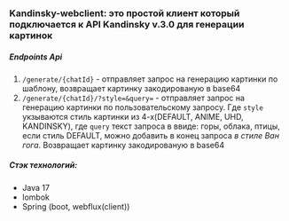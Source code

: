 ### Kandinsky-webclient: это простой клиент который подключается к API Kandinsky v.3.0 для генерации картинок

##### Endpoints Api
  1) `/generate/{chatId}` - отправляет запрос на генерацию картинки по шаблону, возвращает картинку закодированую в base64
  2) `/generate/{chatId}/?style=&query=` - отправляет запрос на генерацию картинки по пользовательскому запросу. Где `style` укзываются стиль картинки из 4-х(DEFAULT, ANIME, UHD, KANDINSKY), где `query` текст запроса в ввиде: горы, облака, птицы, если стиль DEFAULT, можно добавить в конец запроса *в стиле Ван гога*. Возвращает картинку закодированую в base64

##### Стэк технологий:
  - Java 17
  - lombok
  - Spring (boot, webflux(client))
